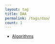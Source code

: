 ```yaml
---
layout: tag
title: DAA
permalink: /tags/daa/
count: 1
---
```


- [Algorithms](https://akshay-rajan.github.io/blog/daa)
